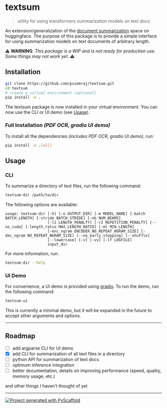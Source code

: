 <!-- These are examples of badges you might want to add to your README:
     please update the URLs accordingly

[![Built Status](https://api.cirrus-ci.com/github/<USER>/textsum.svg?branch=main)](https://cirrus-ci.com/github/<USER>/textsum)
[![ReadTheDocs](https://readthedocs.org/projects/textsum/badge/?version=latest)](https://textsum.readthedocs.io/en/stable/)
[![Coveralls](https://img.shields.io/coveralls/github/<USER>/textsum/main.svg)](https://coveralls.io/r/<USER>/textsum)
[![PyPI-Server](https://img.shields.io/pypi/v/textsum.svg)](https://pypi.org/project/textsum/)
[![Conda-Forge](https://img.shields.io/conda/vn/conda-forge/textsum.svg)](https://anaconda.org/conda-forge/textsum)
[![Monthly Downloads](https://pepy.tech/badge/textsum/month)](https://pepy.tech/project/textsum)
[![Twitter](https://img.shields.io/twitter/url/http/shields.io.svg?style=social&label=Twitter)](https://twitter.com/textsum)
-->

# textsum

> utility for using transformers summarization models on text docs

An extension/generalization of the [document summarization](<https://huggingface.co/spaces/pszemraj/document-summarization>) space on huggingface. The purpose of this package is to provide a simple interface for using summarization models on text documents of arbitrary length.

⚠️ **WARNING**: _This package is a WIP and is not ready for production use. Some things may not work yet._ ⚠️

## Installation

```bash
git clone https://github.com/pszemraj/textsum.git
cd textsum
# create a virtual environment (optional)
pip install -e .
```

The textsum package is now installed in your virtual environment. You can now use the CLI or UI demo (see [Usage](#usage)).

### Full Installation _(PDF OCR, gradio UI demo)_

To install all the dependencies _(includes PDF OCR, gradio UI demo)_, run:

```bash
pip install -e .[all]
```

## Usage

### CLI

To summarize a directory of text files, run the following command:

```bash
textsum-dir /path/to/dir
```

The following options are available:

```
usage: textsum-dir [-h] [-o OUTPUT_DIR] [-m MODEL_NAME] [-batch BATCH_LENGTH] [-stride BATCH_STRIDE] [-nb NUM_BEAMS]
                   [-l2 LENGTH_PENALTY] [-r2 REPETITION_PENALTY] [--no_cuda] [-length_ratio MAX_LENGTH_RATIO] [-ml MIN_LENGTH]
                   [-enc_ngram ENCODER_NO_REPEAT_NGRAM_SIZE] [-dec_ngram NO_REPEAT_NGRAM_SIZE] [--no_early_stopping] [--shuffle]
                   [--lowercase] [-v] [-vv] [-lf LOGFILE]
                   input_dir
```

For more information, run:

```bash
textsum-dir --help
```

### UI Demo

For convenience, a UI demo is provided using [gradio](https://gradio.app/). To run the demo, run the following command:

```bash
textsum-ui
```

This is currently a minimal demo, but it will be expanded in the future to accept other arguments and options.

---

## Roadmap

- [ ] add argparse CLI for UI demo
- [x] add CLI for summarization of all text files in a directory
- [ ] python API for summarization of text docs
- [ ] optimum inference integration
- [ ] better documentation, details on improving performance (speed, quality, memory usage, etc.)

and other things I haven't thought of yet

---

[![Project generated with PyScaffold](https://img.shields.io/badge/-PyScaffold-005CA0?logo=pyscaffold)](https://pyscaffold.org/)
